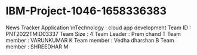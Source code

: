# IBM-Project-1046-1658336383
News Tracker Application
\nTechnology : cloud app development
Team ID : PNT2022TMID03337
Team Size : 4
Team Leader : Prem chand T
Team member : VARUNKUMAR K
Team member : Vedha dharshan B
Team member : SHREEDHAR M
